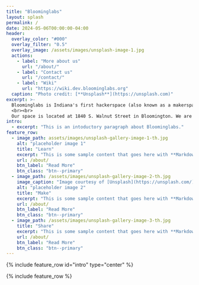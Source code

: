 ```yaml
---
title: "Bloominglabs"
layout: splash
permalink: /
date: 2024-05-06T00:00:00-04:00
header:
  overlay_color: "#000"
  overlay_filter: "0.5"
  overlay_image: /assets/images/unsplash-image-1.jpg
  actions:
    - label: "More about us"
      url: "/about/"
    - label: "Contact us"
      url: "/contact/"
    - label: "Wiki"
      url: "https://wiki.dev.bloominglabs.org"
  caption: "Photo credit: [**Unsplash**](https://unsplash.com)"
excerpt: >-
  Bloominglabs is Indiana's first hackerspace (also known as a makerspace). We are a group of group of people who rent a shared workshop where we can build projects both collectively and individually.
  <br><br>
  Our space is located at 1840 S. Walnut Street in Bloomington. We are open to the public Wednesday evenings from 7pm until 10pm. Our open hours are family friendly.
intro: 
  - excerpt: "This is an intoductory paragraph about Bloominglabs."
feature_row:
  - image_path: assets/images/unsplash-gallery-image-1-th.jpg
    alt: "placeholder image 1"
    title: "Learn"
    excerpt: "This is some sample content that goes here with **Markdown** formatting."
    url: /about/
    btn_label: "Read More"
    btn_class: "btn--primary"
  - image_path: /assets/images/unsplash-gallery-image-2-th.jpg
    image_caption: "Image courtesy of [Unsplash](https://unsplash.com/)"
    alt: "placeholder image 2"
    title: "Make"
    excerpt: "This is some sample content that goes here with **Markdown** formatting."
    url: /about/
    btn_label: "Read More"
    btn_class: "btn--primary"
  - image_path: /assets/images/unsplash-gallery-image-3-th.jpg
    title: "Share"
    excerpt: "This is some sample content that goes here with **Markdown** formatting."
    url: /about/
    btn_label: "Read More"
    btn_class: "btn--primary"
---
```


{% include feature_row id="intro" type="center" %}

{% include feature_row %}